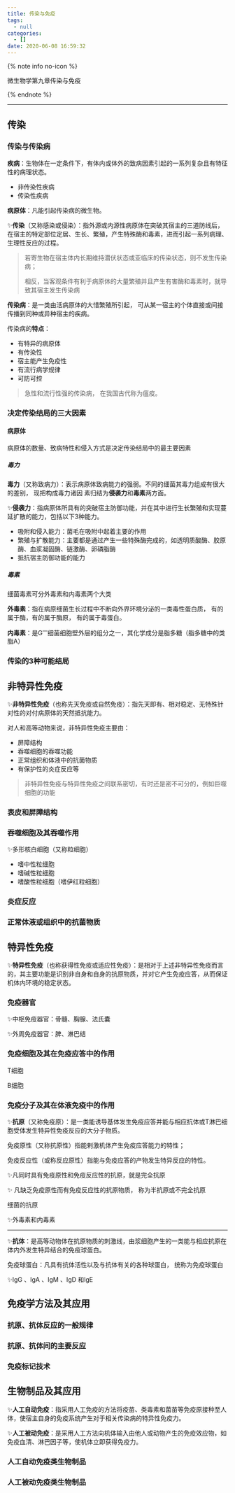 ```yaml
---
title: 传染与免疫
tags:
  - null
categories:
  - []
date: 2020-06-08 16:59:32
---
```


{% note info no-icon %}

微生物学第九章传染与免疫

{% endnote %}

<!-- more -->

---

## 传染

### 传染与传染病

**疾病**：生物体在一定条件下，有体内或体外的致病因素引起的一系列复杂且有特征性的病理状态。

+ 非传染性疾病
+ 传染性疾病

**病原体**：凡能引起传染病的微生物。

✨**传染**（又称感染或侵染）：指外源或内源性病原体在突破其宿主的三道防线后，在宿主的特定部位定居、生长、繁殖，产生特殊酶和毒素，进而引起一系列病理、生理性反应的过程。

> 若寄生物在宿主体内长期维持潜伏状态或亚临床的传染状态，则不发生传染病；
>
> 相反，当客观条件有利于病原体的大量繁殖并且产生有害酶和毒素时，就导致其宿主发生传染病

**传染病**：是一类由活病原体的大惜繁殖所引起， 可从某一宿主的个体直接或间接传播到同种或异种宿主的疾病。

传染病的**特点**：

+ 有特异的病原体
+ 有传染性
+ 宿主能产生免疫性
+ 有流行病学规律
+ 可防可控

> 急性和流行性强的传染病， 在我国古代称为瘟疫。

### 决定传染结局的三大因素

#### 病原体

病原体的数量、致病特性和侵入方式是决定传染结局中的最主要因素

##### 毒力

**毒力**（又称致病力）：表示病原体致病能力的强弱。不同的细菌其毒力组成有很大的差别， 现把构成毒力诸因
素归结为**侵袭力**和**毒素**两方面。

✨**侵袭力**：指病原体所具有的突破宿主防御功能，并在其中进行生长繁殖和实现蔓延扩散的能力，包括以下3种能力。

+ 吸附和侵入能力：菌毛在吸附中起着主要的作用
+ 繁殖与扩散能力：主要都是通过产生一些特殊酶完成的，如透明质酸酶、胶原酶、血浆凝固酶、链激酶、卵磷脂酶
+ 抵抗宿主防御功能的能力

##### 毒素

细菌毒素可分外毒素和内毒素两个大类

**外毒素**：指在病原细菌生长过程中不断向外界环境分泌的一类毒性蛋白质， 有的属于酶，有的属于酶原， 有的属于毒蛋白。

**内毒素**：是G<sup>—</sup>细菌细胞壁外层的组分之一，其化学成分是脂多糖（脂多糖中的类脂A）



### 传染的3种可能结局



## 非特异性免疫

✨**非特异性免疫**（也称先天免疫或自然免疫）：指先天即有、相对稳定、无特殊针对性的对付病原体的天然抵抗能力。

对人和高等动物来说，非特异性免疫主要由：

+ 屏障结构
+ 吞噬细胞的吞噬功能
+ 正常组织和体液中的抗菌物质
+ 有保护性的炎症反应等

> 非特异性免疫与特异性免疫之间联系密切，有时还是密不可分的，例如巨噬细胞的功能

### 表皮和屏障结构



### 吞噬细胞及其吞噬作用

✨多形核白细胞（又称粒细胞）

+ 嗜中性粒细胞
+ 嗜碱性粒细胞
+ 嗜酸性粒细胞（嗜伊红粒细胞）

### 炎症反应



### 正常体液或组织中的抗菌物质



## 特异性免疫

✨**特异性免疫**（也称获得性免疫或适应性免疫）：是相对于上述非特异性免疫而言的，其主要功能是识别非自身和自身的抗原物质，并对它产生免疫应答，从而保证机体内环境的稳定状态。



### 免疫器官

✨中枢免疫器官：骨髓、胸腺、法氏囊

✨外周免疫器官：脾、淋巴结

### 免疫细胞及其在免疫应答中的作用

T细胞

B细胞



### 免疫分子及其在体液免疫中的作用

✨**抗原**（又称免疫原）：是一类能诱导基体发生免疫应答并能与相应抗体或T淋巴细胞受体发生特异性免疫反应的大分子物质。

免疫原性（又称抗原性）指能剌激机体产生免疫应答能力的特性；

免疫反应性（或称反应原性）指能与免疫应答的产物发生特异反应的特性。

✨凡同时具有免疫原性和免疫反应性的抗原，就是完全抗原

✨ 凡缺乏免疫原性而有免疫反应性的抗原物质， 称为半抗原或不完全抗原



细菌的抗原

✨外毒素和内毒素

---

✨**抗体**：是高等动物体在抗原物质的刺激线，由浆细胞产生的一类能与相应抗原在体内外发生特异结合的免疫球蛋白。

免疫球蛋白：凡具有抗体活性以及与抗体有关的各种球蛋白， 统称为免疫球蛋白

✨IgG 、IgA 、IgM 、IgD 和lgE

## 免疫学方法及其应用

### 抗原、抗体反应的一般规律



### 抗原、抗体间的主要反应



### 免疫标记技术

## 生物制品及其应用

✨**人工自动免疫**：指采用人工免疫的方法将疫苗、类毒素和菌苗等免疫原接种至人体，使宿主自身的免疫系统产生对于相关传染病的特异性免疫力。



✨**人工被动免疫**：是采用人工方法向机体输入由他人或动物产生的免疫效应物，如免疫血清、淋巴因子等，使机体立即获得免疫力。

### 人工自动免疫类生物制品



### 人工被动免疫类生物制品